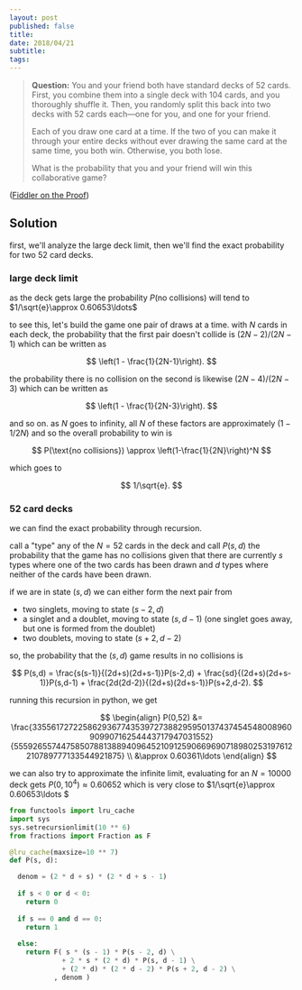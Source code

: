 ```yaml
---
layout: post
published: false
title: 
date: 2018/04/21
subtitle:
tags:
---
```


>**Question:** You and your friend both have standard decks of $52$ cards. First, you combine them into a single deck with $104$ cards, and you thoroughly shuffle it. Then, you randomly split this back into two decks with $52$ cards each—one for you, and one for your friend.
>
>Each of you draw one card at a time. If the two of you can make it through your entire decks without ever drawing the same card at the same time, you both win. Otherwise, you both lose.
>
>What is the probability that you and your friend will win this collaborative game?


<!--more-->

([Fiddler on the Proof](https://thefiddler.substack.com/p/can-you-win-the-collaborative-card))

## Solution

first, we'll analyze the large deck limit, then we'll find the exact probability for two $52$ card decks.

### large deck limit

as the deck gets large the probability $P(\text{no collisions})$ will tend to $1/\sqrt{e}\approx 0.60653\ldots$

to see this, let's build the game one pair of draws at a time. with $N$ cards in each deck, the probability that the first pair doesn't collide is $(2N-2)/(2N-1)$ which can be written as

$$ \left(1 - \frac{1}{2N-1}\right). $$

the probability there is no collision on the second is likewise $(2N-4)/(2N-3)$ which can be written as 

$$ \left(1 - \frac{1}{2N-3}\right). $$

and so on. as $N$ goes to infinity, all $N$ of these factors are approximately $(1-1/2N)$ and so the overall probability to win is

$$ P(\text{no collisions}) \approx \left(1-\frac{1}{2N}\right)^N $$

which goes to 

$$ 1/\sqrt{e}. $$

### $52$ card decks

we can find the exact probability through recursion. 

call a "type" any of the $N=52$ cards in the deck and call $P(s,d)$ the probability that the game has no collisions given that there are currently $s$ types where one of the two cards has been drawn and $d$ types where neither of the cards have been drawn.

if we are in state $(s,d)$ we can either form the next pair from

- two singlets, moving to state $(s-2, d)$
- a singlet and a doublet, moving to state $(s, d-1)$ (one singlet goes away, but one is formed from the doublet)
- two doublets, moving to state $(s+2, d-2)$

so, the probability that the $(s,d)$ game results in no collisions is 

$$ P(s,d) = \frac{s(s-1)}{(2d+s)(2d+s-1)}P(s-2,d) + \frac{sd}{(2d+s)(2d+s-1)}P(s,d-1) + \frac{2d(2d-2)}{(2d+s)(2d+s-1)}P(s+2,d-2). $$

running this recursion in python, we get 

$$ \begin{align}
    P(0,52) &= \frac{335561727225862936774353972738829595013743745454800896090990716254443717947031552}{555926557447585078813889409645210912590669690718980253197612210789777133544921875} \\
    &\approx 0.60361\ldots 
  \end{align} 
$$

we can also try to approximate the infinite limit, evaluating for an $N=10000$ deck gets $P(0, 10^4) \approx 0.60652$ which is very close to $1/\sqrt{e}\approx 0.60653\ldots $

```python
from functools import lru_cache
import sys
sys.setrecursionlimit(10 ** 6)
from fractions import Fraction as F

@lru_cache(maxsize=10 ** 7)
def P(s, d):

  denom = (2 * d + s) * (2 * d + s - 1)
  
  if s < 0 or d < 0:
    return 0
  
  if s == 0 and d == 0:
    return 1
  
  else:
    return F( s * (s - 1) * P(s - 2, d) \
             + 2 * s * (2 * d) * P(s, d - 1) \
             + (2 * d) * (2 * d - 2) * P(s + 2, d - 2) \
           , denom )
```


<br>


